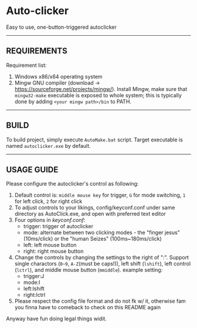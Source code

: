 # Auto-clicker

Easy to use, one-button-triggered autoclicker

---

## __REQUIREMENTS__

Requirement list:
1) Windows x86/x64 operating system
2) Mingw GNU compiler (download -> https://sourceforge.net/projects/mingw/). Install Mingw, make sure that `mingw32-make` executable is exposed to whole system; this is typically done by adding `<your mingw path>/bin` to PATH.

---

## __BUILD__

To build project, simply execute `AutoMake.bat` script. Target executable is named `autoclicker.exe` by default.

---

## __USAGE GUIDE__

Please configure the autoclicker's control as following:

1) Default control is: `middle mouse key` for trigger, `G` for mode switching, `1` for left click, `2` for right click
2) To adjust controls to your likings, config/keyconf.conf under same directory as AutoClick.exe, and open with preferred text editor
3) Four options in _keyconf.conf_:
	- trigger: trigger of autoclicker
	- mode: alternate between two clicking modes - the "finger jesus" (10ms/click) or the "human Seizes" (100ms~180ms/click)
	- left: left mouse button
	- right: right mouse button
4) Change the controls by changing the settings to the right of ":". Support single charactors (`0~9`, `A-Z`(must be caps!)), left shift (`lshift`), left control (`lctrl`), and middle mouse button (`mmiddle`). example setting:
	- trigger:J
	- mode:I
	- left:lshift
	- right:lctrl
5) Please respect the config file format and do not fk w/ it, otherwise fam you finna have to comeback to check on this README again


Anyway have fun doing legal things widit.
